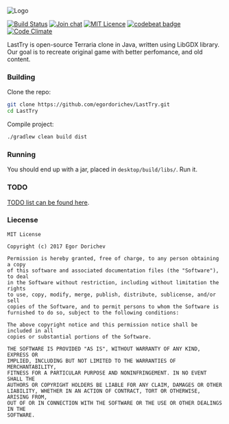 ![Logo](https://github.com/egordorichev/LastTry/blob/8e7ee6c22752d3543375ef19d39dd988e8ec1cfd/core/assets/logo.png?raw=true "Logo")

[![Build Status](https://travis-ci.org/egordorichev/LastTry.svg?branch=master)](https://travis-ci.org/egordorichev/LastTry) [![Join chat](https://img.shields.io/gitter/room/nwjs/nw.js.svg)](https://gitter.im/last-try/Lobby) [![MIT Licence](https://badges.frapsoft.com/os/mit/mit.svg?v=103)](https://opensource.org/licenses/mit-license.php) [![codebeat badge](https://codebeat.co/badges/92d0acff-0fd0-438b-b7a8-f40390f995df)](https://codebeat.co/projects/github-com-egordorichev-lasttry-dev) [![Code Climate](https://codeclimate.com/github/egordorichev/LastTry.png)](https://codeclimate.com/github/egordorichev/LastTry)

LastTry is open-source Terraria clone in Java, written using LibGDX library.
Our goal is to recreate original game with better perfomance, and old content.

### Building

Clone the repo:

```bash
git clone https://github.com/egordorichev/LastTry.git
cd LastTry
```

Compile project:

```bash
./gradlew clean build dist
```

### Running

You should end up with a jar, placed in `desktop/build/libs/`. Run it.

### TODO

[TODO list can be found here](https://trello.com/b/MgdX6wA4/game-lasttry).

### Liecense

```
MIT License

Copyright (c) 2017 Egor Dorichev

Permission is hereby granted, free of charge, to any person obtaining a copy
of this software and associated documentation files (the "Software"), to deal
in the Software without restriction, including without limitation the rights
to use, copy, modify, merge, publish, distribute, sublicense, and/or sell
copies of the Software, and to permit persons to whom the Software is
furnished to do so, subject to the following conditions:

The above copyright notice and this permission notice shall be included in all
copies or substantial portions of the Software.

THE SOFTWARE IS PROVIDED "AS IS", WITHOUT WARRANTY OF ANY KIND, EXPRESS OR
IMPLIED, INCLUDING BUT NOT LIMITED TO THE WARRANTIES OF MERCHANTABILITY,
FITNESS FOR A PARTICULAR PURPOSE AND NONINFRINGEMENT. IN NO EVENT SHALL THE
AUTHORS OR COPYRIGHT HOLDERS BE LIABLE FOR ANY CLAIM, DAMAGES OR OTHER
LIABILITY, WHETHER IN AN ACTION OF CONTRACT, TORT OR OTHERWISE, ARISING FROM,
OUT OF OR IN CONNECTION WITH THE SOFTWARE OR THE USE OR OTHER DEALINGS IN THE
SOFTWARE.
```
